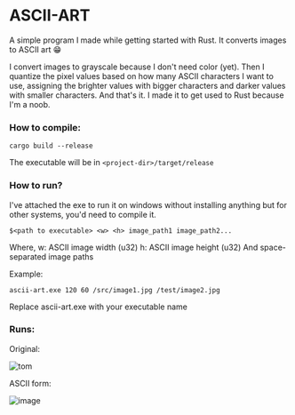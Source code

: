 # ASCII-ART

A simple program I made while getting started with Rust. 
It converts images to ASCII art 😁

I convert images to grayscale because I don't need color (yet). Then I quantize the pixel values based on how many ASCII characters I want to use, assigning the brighter values with bigger characters and darker values with smaller characters. And that's it. I made it to get used to Rust because I'm a noob.


### How to compile:

`cargo build --release`

The executable will be in `<project-dir>/target/release`


### How to run?
I've attached the exe to run it on windows without installing anything but for other systems, you'd need to compile it.

`$<path to executable> <w> <h> image_path1 image_path2...`

Where,
w: ASCII image width (u32)
h: ASCII image height (u32)
And space-separated image paths

Example:

```
ascii-art.exe 120 60 /src/image1.jpg /test/image2.jpg
```

Replace ascii-art.exe with your executable name

### Runs:

Original:

![tom](https://github.com/user-attachments/assets/a7290e36-948b-40e5-a18b-9d5096743d7a)

ASCII form:

![image](https://github.com/user-attachments/assets/9b661656-d003-49e7-9c41-7d3c191d9e29)



